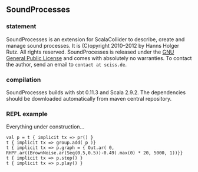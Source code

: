 ## SoundProcesses

### statement

SoundProcesses is an extension for ScalaCollider to describe, create and manage sound processes. It is (C)opyright 2010&ndash;2012 by Hanns Holger Rutz. All rights reserved. SoundProcesses is released under the [GNU General Public License](http://github.com/Sciss/SoundProcesses3/blob/master/licenses/SoundProcesses-License.txt) and comes with absolutely no warranties. To contact the author, send an email to `contact at sciss.de`.

### compilation

SoundProcesses builds with sbt 0.11.3 and Scala 2.9.2. The dependencies should be downloaded automatically from maven central repository.

### REPL example

Everything under construction...

    val p = t { implicit tx => pr() }
    t { implicit tx => group.add( p )}
    t { implicit tx => p.graph = { Out.ar( 0, RHPF.ar((BrownNoise.ar(Seq(0.5,0.5))-0.49).max(0) * 20, 5000, 1))}}
    t { implicit tx => p.stop() }
    t { implicit tx => p.play() }

